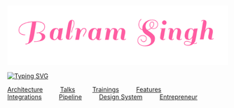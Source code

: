 
<p align="center">
      <img src="assets/balram.png" alt="Image" width="662" />
</p>


[![Typing SVG](http://readme-typing-svg.herokuapp.com?color=%23FF5DA2&size=30&center=true&width=980&height=70&lines=10+years+of+professional+experience;Teacher%2C+Speaker+and+Trainer;Full+stack+web+and+app+developer;Web+accessibility+Advocate;React%2C+Typescript+and+JavaScript+enthusiastic)](https://git.io/typing-svg)

[Architecture](https://github.com/balramsinghindia/about-balram#architectures-and-libraries-created-from-scratch "Architecture")&nbsp;&nbsp;&nbsp;&nbsp;&nbsp;&nbsp;&nbsp;&nbsp;&nbsp;
[Talks](https://github.com/balramsinghindia/about-balram#talks "Talks")&nbsp;&nbsp;&nbsp;&nbsp;&nbsp;&nbsp;&nbsp;&nbsp;&nbsp;
[Trainings](https://github.com/balramsinghindia/about-balram#trainings-delivered "Trainings")&nbsp;&nbsp;&nbsp;&nbsp;&nbsp;&nbsp;&nbsp;&nbsp;&nbsp;
[Features](https://github.com/balramsinghindia/about-balram#features "Features")&nbsp;&nbsp;&nbsp;&nbsp;&nbsp;&nbsp;&nbsp;&nbsp;&nbsp;
[Integrations](https://github.com/balramsinghindia/about-balram#integration-with-backend-technologies "Integrations")&nbsp;&nbsp;&nbsp;&nbsp;&nbsp;&nbsp;&nbsp;&nbsp;&nbsp;
[Pipeline](https://github.com/balramsinghindia/about-balram#pipeline "Pipeline")&nbsp;&nbsp;&nbsp;&nbsp;&nbsp;&nbsp;&nbsp;&nbsp;&nbsp;
[Design System](https://github.com/balramsinghindia/about-balram#ui-components "Design System")&nbsp;&nbsp;&nbsp;&nbsp;&nbsp;&nbsp;&nbsp;&nbsp;&nbsp;
[Entrepreneur](https://github.com/balramsinghindia/about-balram#an-entrepreneur-who-has-run "Entrepreneur")



<!--
**balramsinghindia/balramsinghindia** is a ✨ _special_ ✨ repository because its `README.md` (this file) appears on your GitHub profile.

Here are some ideas to get you started:

- 🔭 I’m currently working on ...
- 🌱 I’m currently learning ...
- 👯 I’m looking to collaborate on ...
- 🤔 I’m looking for help with ...
- 💬 Ask me about ...
- 📫 How to reach me: ...
- 😄 Pronouns: ...
- ⚡ Fun fact: ...
-->
